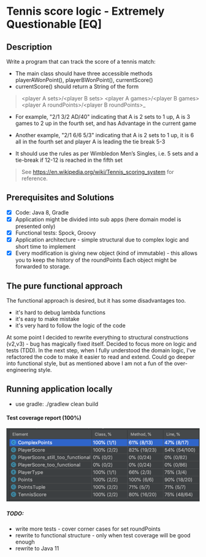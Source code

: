 # Tennis score logic - Extremely Questionable [EQ] 

## Description

Write a program that can track the score of a tennis match:
- The main class should have three accessible methods playerAWonPoint(),
playerBWonPoint(), currentScore()
- currentScore() should return a String of the form
> &lt;player A sets&gt;/&lt;player B sets&gt; &lt;player A games&gt;/&lt;player B games&gt;
&lt;player A roundPoints&gt;/&lt;player B roundPoints&gt;_
- For example, &quot;2/1 3/2 AD/40&quot; indicating that A is 2 sets to 1 up, A is 3 games
to 2 up in the fourth set, and has Advantage in the current game
- Another example, &quot;2/1 6/6 5/3&quot; indicating that A is 2 sets to 1 up, it is 6 all in
the fourth set and player A is leading the tie break 5-3

- It should use the rules as per Wimbledon Men’s Singles, i.e. 5 sets and a tie-break if
12-12 is reached in the fifth set
> See https://en.wikipedia.org/wiki/Tennis_scoring_system for reference.

## Prerequisites and Solutions

- [x] Code: Java 8, Gradle
- [x] Application might be divided into sub apps (here domain model is presented only)
- [x] Functional tests: Spock, Groovy
- [x] Application architecture - simple structural due to complex logic and short time to implement 
- [x] Every modification is giving new object (kind of immutable) - this allows you to keep the history of the roundPoints
Each object might be forwarded to storage. 

## The pure functional approach

The functional approach is desired, but it has some disadvantages too. 
- it's hard to debug lambda functions 
- it's easy to make mistake 
- it's very hard to follow the logic of the code

At some point I decided to rewrite everything to structural constructions (v2,v3) - bug has magically fixed itself. 
Decided to focus more on logic and tests (TDD). In the next step, when I fully understood the domain logic, I've refactored the code to make it easier to read and extend.
Could go deeper into functional style, but as mentioned above I am not a fun of the over-engineering style.

## Running application locally

- use gradle: ./gradlew clean build

#### Test coverage report (100%)

![Code coverage](img/test_coverage.png)

##### TODO:
- write more tests - cover corner cases for set roundPoints
- rewrite to functional structure - only when test coverage will be good enough 
- rewrite to Java 11